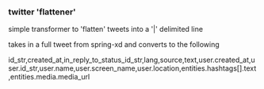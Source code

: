 ### twitter 'flattener' 

simple transformer to 'flatten' tweets into a '|' delimited line

takes in a full tweet from spring-xd and converts to the following

id_str,created_at,in_reply_to_status_id_str,lang,source,text,user.created_at,user.id_str,user.name,user.screen_name,user.location,entities.hashtags[].text,entities.media.media_url